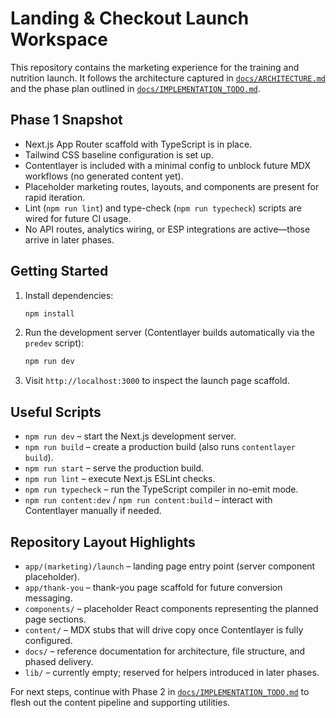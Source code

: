 # Landing & Checkout Launch Workspace

This repository contains the marketing experience for the training and nutrition launch. It follows the
architecture captured in [`docs/ARCHITECTURE.md`](docs/ARCHITECTURE.md) and the phase plan outlined in
[`docs/IMPLEMENTATION_TODO.md`](docs/IMPLEMENTATION_TODO.md).

## Phase 1 Snapshot
- Next.js App Router scaffold with TypeScript is in place.
- Tailwind CSS baseline configuration is set up.
- Contentlayer is included with a minimal config to unblock future MDX workflows (no generated content yet).
- Placeholder marketing routes, layouts, and components are present for rapid iteration.
- Lint (`npm run lint`) and type-check (`npm run typecheck`) scripts are wired for future CI usage.
- No API routes, analytics wiring, or ESP integrations are active—those arrive in later phases.

## Getting Started
1. Install dependencies:
   ```bash
   npm install
   ```
2. Run the development server (Contentlayer builds automatically via the `predev` script):
   ```bash
   npm run dev
   ```
3. Visit `http://localhost:3000` to inspect the launch page scaffold.

## Useful Scripts
- `npm run dev` – start the Next.js development server.
- `npm run build` – create a production build (also runs `contentlayer build`).
- `npm run start` – serve the production build.
- `npm run lint` – execute Next.js ESLint checks.
- `npm run typecheck` – run the TypeScript compiler in no-emit mode.
- `npm run content:dev` / `npm run content:build` – interact with Contentlayer manually if needed.

## Repository Layout Highlights
- `app/(marketing)/launch` – landing page entry point (server component placeholder).
- `app/thank-you` – thank-you page scaffold for future conversion messaging.
- `components/` – placeholder React components representing the planned page sections.
- `content/` – MDX stubs that will drive copy once Contentlayer is fully configured.
- `docs/` – reference documentation for architecture, file structure, and phased delivery.
- `lib/` – currently empty; reserved for helpers introduced in later phases.

For next steps, continue with Phase 2 in [`docs/IMPLEMENTATION_TODO.md`](docs/IMPLEMENTATION_TODO.md) to flesh out the
content pipeline and supporting utilities.
